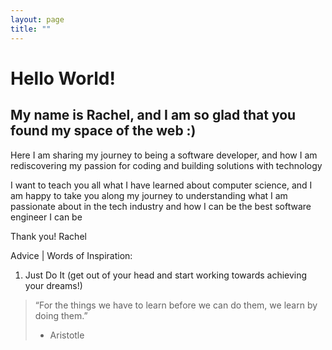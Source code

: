 ```yaml
---
layout: page
title: ""
---
```


# Hello World! 

## My name is Rachel, and I am so glad that you found my space of the web :)

Here I am sharing my journey to being a software developer, and how I am rediscovering my passion for coding and building solutions with technology

I want to teach you all what I have learned about computer science, and I am happy to take you along my journey to understanding what I am passionate about in the tech industry and how I can be the best software engineer I can be

Thank you!
Rachel 

Advice | Words of Inspiration:
1. Just Do It (get out of your head and start working towards achieving your dreams!) 
> “For the things we have to learn before we can do them, we learn by doing them.”
> - Aristotle

